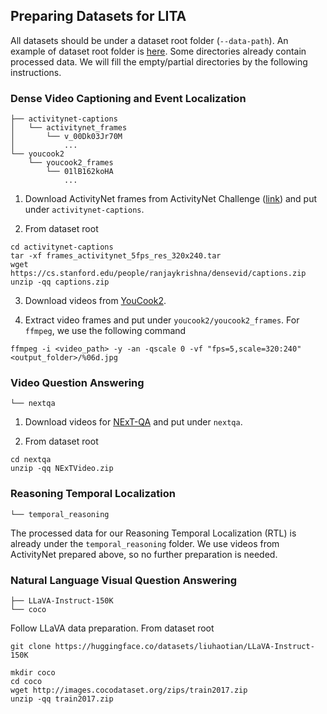 ## Preparing Datasets for LITA

All datasets should be under a dataset root folder (`--data-path`). An example of dataset root folder is [here](https://huggingface.co/datasets/deahuang/LITA-Datasets/tree/main). Some directories already contain processed data. We will fill the empty/partial directories by the following instructions.


### Dense Video Captioning and Event Localization
```
├── activitynet-captions
│   └── activitynet_frames
│       └── v_00Dk03Jr70M
│           ...
└── youcook2
    └── youcook2_frames
        └── 01lB162koHA
            ...
```

1. Download ActivityNet frames from ActivityNet Challenge ([link](http://activity-net.org/challenges/2021/tasks/anet_captioning.html)) and put under `activitynet-captions`.

2. From dataset root
```Shell
cd activitynet-captions
tar -xf frames_activitynet_5fps_res_320x240.tar
wget https://cs.stanford.edu/people/ranjaykrishna/densevid/captions.zip
unzip -qq captions.zip
```

3. Download videos from [YouCook2](http://youcook2.eecs.umich.edu/).

4. Extract video frames and put under `youcook2/youcook2_frames`. For `ffmpeg`, we use the following command
```Shell
ffmpeg -i <video_path> -y -an -qscale 0 -vf "fps=5,scale=320:240" <output_folder>/%06d.jpg 
```


### Video Question Answering
```
└── nextqa
```

1. Download videos for [NExT-QA](https://github.com/doc-doc/NExT-QA) and put under `nextqa`.

2. From dataset root
```Shell
cd nextqa
unzip -qq NExTVideo.zip
```


### Reasoning Temporal Localization
```
└── temporal_reasoning
```

The processed data for our Reasoning Temporal Localization (RTL) is already under the `temporal_reasoning` folder. We use videos from ActivityNet prepared above, so no further preparation is needed.


### Natural Language Visual Question Answering
```
├── LLaVA-Instruct-150K
└── coco
```

Follow LLaVA data preparation. From dataset root
```Shell
git clone https://huggingface.co/datasets/liuhaotian/LLaVA-Instruct-150K

mkdir coco
cd coco
wget http://images.cocodataset.org/zips/train2017.zip
unzip -qq train2017.zip
```
